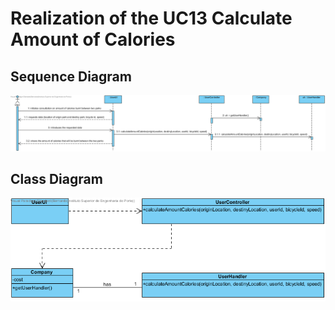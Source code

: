 # Realization of the UC13 Calculate Amount of Calories

##	Sequence Diagram

![SD_UC13.png](SD_UC13.png)

##	Class Diagram

![CD_UC13.png](CD_UC13.png)